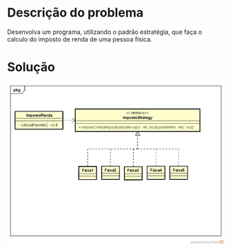 # Descrição do problema
Desenvolva um	 programa,	 utilizando	 o	 padrão	 estratégia, que	 faça	 o	
calculo	 do	 imposto	 de	 renda	 de	 uma	 pessoa	 física.

# Solução

![Diagrama](https://github.com/Corlobin/EstrategiaImpostoRenda/blob/master/Diagrama4.jpg?raw=true)
